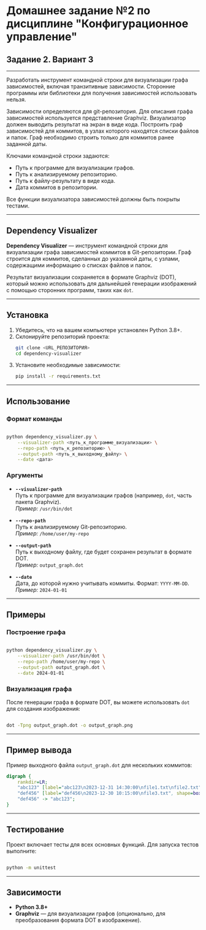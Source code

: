 # Домашнее задание №2 по дисциплине "Конфигурационное управление"

## Задание 2. Вариант 3

---

Разработать инструмент командной строки для визуализации 
графа зависимостей, включая транзитивные зависимости. 
Сторонние программы или библиотеки для получения зависимостей 
использовать нельзя.

Зависимости определяются для git-репозитория. Для описания графа 
зависимостей используется представление Graphviz. Визуализатор 
должен выводить результат на экран в виде кода.
Построить граф зависимостей для коммитов, в узлах которого 
находятся списки файлов и папок. Граф необходимо строить
только для коммитов ранее заданной даты.

Ключами командной строки задаются:
* Путь к программе для визуализации графов.
* Путь к анализируемому репозиторию.
* Путь к файлу-результату в виде кода.
* Дата коммитов в репозитории.

Все функции визуализатора зависимостей должны быть покрыты тестами.

---

## Dependency Visualizer  

**Dependency Visualizer** — инструмент командной строки для визуализации графа зависимостей коммитов в Git-репозитории. Граф строится для коммитов, сделанных до указанной даты, с узлами, содержащими информацию о списках файлов и папок.  

Результат визуализации сохраняется в формате Graphviz (DOT), который можно использовать для дальнейшей генерации изображений с помощью сторонних программ, таких как `dot`.

---

## Установка  

1. Убедитесь, что на вашем компьютере установлен Python 3.8+.
2. Склонируйте репозиторий проекта:  
   ```bash
   git clone <URL_РЕПОЗИТОРИЯ>
   cd dependency-visualizer
   ```
3. Установите необходимые зависимости:  
   ```bash
   pip install -r requirements.txt
   ```

---

## Использование  

### Формат команды  
```bash

python dependency_visualizer.py \
    --visualizer-path <путь_к_программе_визуализации> \
    --repo-path <путь_к_репозиторию> \
    --output-path <путь_к_выходному_файлу> \
    --date <дата>
```

### Аргументы  
- **`--visualizer-path`**  
  Путь к программе для визуализации графов (например, `dot`, часть пакета Graphviz).  
  *Пример:* `/usr/bin/dot`  

- **`--repo-path`**  
  Путь к анализируемому Git-репозиторию.  
  *Пример:* `/home/user/my-repo`  

- **`--output-path`**  
  Путь к выходному файлу, где будет сохранен результат в формате DOT.  
  *Пример:* `output_graph.dot`  

- **`--date`**  
  Дата, до которой нужно учитывать коммиты. Формат: `YYYY-MM-DD`.  
  *Пример:* `2024-01-01`  

---

## Примеры  

### Построение графа  
```bash

python dependency_visualizer.py \
    --visualizer-path /usr/bin/dot \
    --repo-path /home/user/my-repo \
    --output-path output_graph.dot \
    --date 2024-01-01
```

### Визуализация графа  
После генерации графа в формате DOT, вы можете использовать `dot` для создания изображения:  
```bash

dot -Tpng output_graph.dot -o output_graph.png
```

---

## Пример вывода  

Пример выходного файла `output_graph.dot` для нескольких коммитов:  
```dot
digraph {
    rankdir=LR;
    "abc123" [label="abc123\n2023-12-31 14:30:00\nfile1.txt\nfile2.txt", shape=box];
    "def456" [label="def456\n2023-12-30 10:15:00\nfile3.txt", shape=box];
    "def456" -> "abc123";
}
```

---

## Тестирование  

Проект включает тесты для всех основных функций. Для запуска тестов выполните:  
```bash

python -m unittest
```

---

## Зависимости  

- **Python 3.8+**  
- **Graphviz** — для визуализации графов (опционально, для преобразования формата DOT в изображение).  

